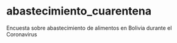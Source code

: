 # abastecimiento_cuarentena

Encuesta sobre abastecimiento de alimentos en Bolivia durante el Coronavirus
